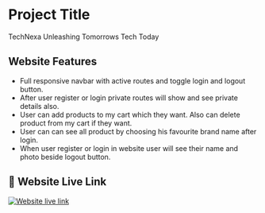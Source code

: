
# Project Title

TechNexa
Unleashing Tomorrows Tech Today


## Website Features 

- Full responsive navbar with active routes and toggle login and logout button. 
- After user register or login private routes will show and see private details also.
- User can add products to my cart which they want. Also can delete product from my cart if they want.
- User can can see all product by choosing his favourite brand name after login.
- When user register or login in website user will see their name and photo beside logout button.


## 🔗 Website Live Link
 [![Website live link](https://img.shields.io/badge/TechNexa-000?style=for-the-badge&logo=ko-fi&logoColor=white)](https://technexa-eef36.web.app/)

